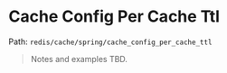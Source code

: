 # Cache Config Per Cache Ttl

Path: `redis/cache/spring/cache_config_per_cache_ttl`

> Notes and examples TBD.
